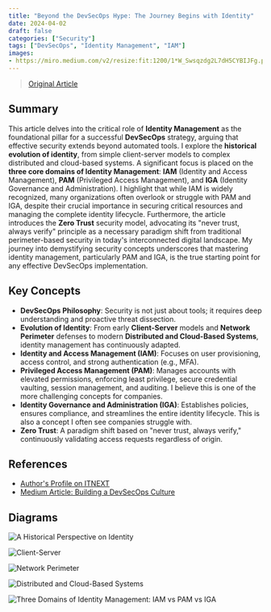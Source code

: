 ```yaml
---
title: "Beyond the DevSecOps Hype: The Journey Begins with Identity"
date: 2024-04-02
draft: false
categories: ["Security"]
tags: ["DevSecOps", "Identity Management", "IAM"]
images:
- https://miro.medium.com/v2/resize:fit:1200/1*W_Swsqzdg2L7dH5CYBIJFg.png
---
```


> [Original Article](https://medium.com/p/f18284e321be)

## Summary

This article delves into the critical role of **Identity Management** as the foundational pillar for a successful **DevSecOps** strategy, arguing that effective security extends beyond automated tools. I explore the **historical evolution of identity**, from simple client-server models to complex distributed and cloud-based systems. A significant focus is placed on the **three core domains of Identity Management**: **IAM** (Identity and Access Management), **PAM** (Privileged Access Management), and **IGA** (Identity Governance and Administration). I highlight that while IAM is widely recognized, many organizations often overlook or struggle with PAM and IGA, despite their crucial importance in securing critical resources and managing the complete identity lifecycle. Furthermore, the article introduces the **Zero Trust** security model, advocating its "never trust, always verify" principle as a necessary paradigm shift from traditional perimeter-based security in today's interconnected digital landscape. My journey into demystifying security concepts underscores that mastering identity management, particularly PAM and IGA, is the true starting point for any effective DevSecOps implementation.

## Key Concepts

*   **DevSecOps Philosophy**: Security is not just about tools; it requires deep understanding and proactive threat dissection.
*   **Evolution of Identity**: From early **Client-Server** models and **Network Perimeter** defenses to modern **Distributed and Cloud-Based Systems**, identity management has continuously adapted.
*   **Identity and Access Management (IAM)**: Focuses on user provisioning, access control, and strong authentication (e.g., MFA).
*   **Privileged Access Management (PAM)**: Manages accounts with elevated permissions, enforcing least privilege, secure credential vaulting, session management, and auditing. I believe this is one of the more challenging concepts for companies.
*   **Identity Governance and Administration (IGA)**: Establishes policies, ensures compliance, and streamlines the entire identity lifecycle. This is also a concept I often see companies struggle with.
*   **Zero Trust**: A paradigm shift based on "never trust, always verify," continuously validating access requests regardless of origin.

## References

*   [Author's Profile on ITNEXT](https://itnext.io/@alexandre-couedelo?source=post_page-----f18284e321be--------------------------------)
*   [Medium Article: Building a DevSecOps Culture](https://medium.com/itnext?source=post_page-----f18284e321be--------------------------------)

## Diagrams

![A Historical Perspective on Identity](https://miro.medium.com/v2/resize:fit:1050/1*W_Swsqzdg2L7dH5CYBIJFg.png)

![Client-Server](https://miro.medium.com/v2/resize:fit:1050/1*FRbv3DS_zgmzS0eZ80BOhQ.png)

![Network Perimeter](https://miro.medium.com/v2/resize:fit:1050/1*T_k4GciugkrL1m9xV_2rkQ.png)

![Distributed and Cloud-Based Systems](https://miro.medium.com/v2/resize:fit:1050/1*8cVwl9fk1Dwnj7MIAFEczg.png)

![Three Domains of Identity Management: IAM vs PAM vs IGA](https://miro.medium.com/v2/resize:fit:1050/1*aKHYip6RYPczD4Ch4za5uQ.png)
